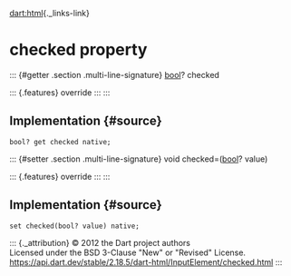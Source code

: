 [dart:html](../../dart-html/dart-html-library){._links-link}

checked property
================

::: {#getter .section .multi-line-signature}
[bool](../../dart-core/bool-class)? checked

::: {.features}
override
:::
:::

Implementation {#source}
--------------

``` {.language-dart data-language="dart"}
bool? get checked native;
```

::: {#setter .section .multi-line-signature}
void checked=([bool](../../dart-core/bool-class)? value)

::: {.features}
override
:::
:::

Implementation {#source}
--------------

``` {.language-dart data-language="dart"}
set checked(bool? value) native;
```

::: {._attribution}
© 2012 the Dart project authors\
Licensed under the BSD 3-Clause \"New\" or \"Revised\" License.\
<https://api.dart.dev/stable/2.18.5/dart-html/InputElement/checked.html>
:::
